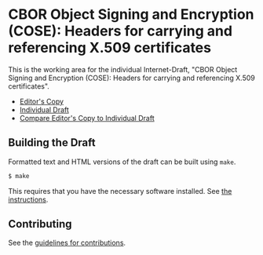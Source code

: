 # CBOR Object Signing and Encryption (COSE): Headers for carrying and referencing X.509 certificates

This is the working area for the individual Internet-Draft, "CBOR Object Signing and Encryption (COSE): Headers for carrying and referencing X.509 certificates".

* [Editor's Copy](https://cose-wg.github.io/X509/#go.draft-schaad-cose-x509.html)
* [Individual Draft](https://tools.ietf.org/html/draft-schaad-cose-x509)
* [Compare Editor's Copy to Individual Draft](https://cose-wg.github.io/X509/#go.draft-schaad-cose-x509.diff)

## Building the Draft

Formatted text and HTML versions of the draft can be built using `make`.

```sh
$ make
```

This requires that you have the necessary software installed.  See
[the instructions](https://github.com/martinthomson/i-d-template/blob/master/doc/SETUP.md).


## Contributing

See the
[guidelines for contributions](https://github.com/cose-wg/x509/blob/master/CONTRIBUTING.md).
